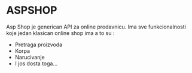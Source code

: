 # ASPSHOP

Asp Shop je generican API za online prodavnicu. Ima sve funkcionalnosti koje jedan klasican online shop ima a to su 
:
* Pretraga proizvoda
* Korpa
* Narucivanje
* I jos dosta toga...